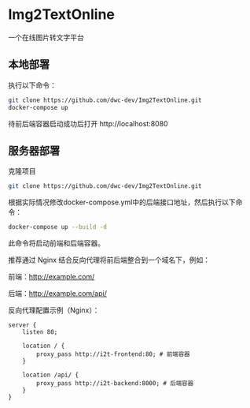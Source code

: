 # Img2TextOnline
一个在线图片转文字平台

## 本地部署
执行以下命令：
```bash
git clone https://github.com/dwc-dev/Img2TextOnline.git
docker-compose up
```
待前后端容器启动成功后打开 http://localhost:8080

## 服务器部署

克隆项目
```bash
git clone https://github.com/dwc-dev/Img2TextOnline.git
```

根据实际情况修改docker-compose.yml中的后端接口地址，然后执行以下命令：
```bash
docker-compose up --build -d
```
此命令将启动前端和后端容器。

推荐通过 Nginx 结合反向代理将前后端整合到一个域名下，例如：

前端：http://example.com/

后端：http://example.com/api/

反向代理配置示例（Nginx）：
```nginx
server {
    listen 80;
    
    location / {
        proxy_pass http://i2t-frontend:80; # 前端容器
    }

    location /api/ {
        proxy_pass http://i2t-backend:8000; # 后端容器
    }
}
```
